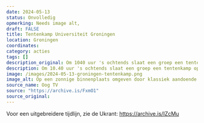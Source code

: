 ```yaml
---
date: 2024-05-13
status: Onvolledig
opmerking: Needs image alt,
draft: FALSE
title: Tentenkamp Universiteit Groningen
location: Groningen
coordinates: 
category: acties
tags: []
description_original: Om 1040 uur 's ochtends slaat een groep een tentenkamp op bij het Harmoniecomplex aan de Oude Kijk in ‘t Jatstraat. Het kamp zal xx dagen blijven staan. (Hier is ook een tijdlijn van op de Ukrant archive.is/IZcMu)
description: Om 10.40 uur 's ochtends slaat een groep een tentenkamp op bij het Harmoniecomplex aan de Oude Kijk in ‘t Jatstraat in Groningen.
image: /images/2024-05-13-groningen-tentenkamp.png
image_alt: Op een zonnige binnenplaats omgeven door klassiek aandoende gebouwen, verschillende bomen en gehesen rode vlag staat een groep van tientallen mensen met borden en spandoeken naar het midden van de binnenplaats gericht. Er staat een stuk of vijf eenvoudige kampeertenten. Een standbeeld is in een Palestijnse vlag gewikkeld. Op de voorgrond liggen zo'n twintig kartonnen borden met symboliek en boodschappen ter ondersteuning van Palestina. Tussen twee bomen is een groot rood spandoek met witte letters gespannen. Veel mensen dragen gezichtsmaskers en keffiyeh.
source_name: Oog TV
source: "https://archive.is/FxmO1"
source_original: 
---
```

Voor een uitgebreidere tijdlijn, zie de Ukrant: https://archive.is/IZcMu